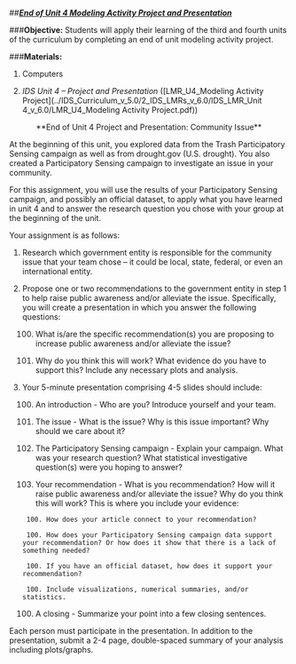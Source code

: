 ##***<u>End of Unit 4 Modeling Activity Project and Presentation</u>***

###**Objective:**
Students will apply their learning of the third and fourth units of the curriculum by completing an end of unit modeling activity project.

###**Materials:**
1. Computers

2. *IDS Unit 4 – Project and Presentation* ([LMR_U4_Modeling Activity Project](../IDS_Curriculum_v_5.0/2_IDS_LMRs_v_6.0/IDS_LMR_Unit 4_v_6.0/LMR_U4_Modeling Activity Project.pdf))

<center>**End of Unit 4 Project and Presentation: Community Issue**</center>

At the beginning of this unit, you explored data from the Trash Participatory Sensing campaign as well as from drought.gov (U.S. drought). You also created a Participatory Sensing campaign to investigate an issue in your community.

For this assignment, you will use the results of your Participatory Sensing campaign, and possibly an official dataset, to apply what you have learned in unit 4 and to answer the research question you chose with your group at the beginning of the unit.

Your assignment is as follows:

1. Research which government entity is responsible for the community issue that your team chose – it could be local, state, federal, or even an international entity.

2. Propose one or two recommendations to the government entity in step 1 to help raise public awareness and/or alleviate the issue. Specifically, you will create a presentation in which you answer the following questions:

    100. What is/are the specific recommendation(s) you are proposing to increase public awareness and/or alleviate the issue?

    100. Why do you think this will work? What evidence do you have to support this? Include any necessary plots and analysis.

3. Your 5-minute presentation comprising 4-5 slides should include:

    100. An introduction - Who are you? Introduce yourself and your team.

    100. The issue - What is the issue? Why is this issue important? Why should we care about it?

    100. The Participatory Sensing campaign - Explain your campaign. What was your research question? What statistical investigative question(s) were you hoping to answer?

    100. Your recommendation - What is you recommendation? How will it raise public awareness and/or alleviate the issue? Why do you think this will work? This is where you include your evidence:

        100. How does your article connect to your recommendation?

        100. How does your Participatory Sensing campaign data support your recommendation? Or how does it show that there is a lack of something needed?

        100. If you have an official dataset, how does it support your recommendation?

        100. Include visualizations, numerical summaries, and/or statistics.

    100. A closing - Summarize your point into a few closing sentences. 

Each person must participate in the presentation. In addition to the presentation, submit a 2-4 page, double-spaced summary of your analysis including plots/graphs.